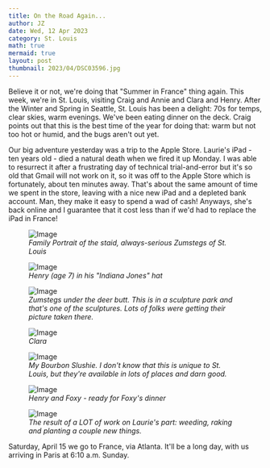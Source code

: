 ```yaml
---
title: On the Road Again...
author: JZ
date: Wed, 12 Apr 2023
category: St. Louis
math: true
mermaid: true
layout: post
thumbnail: 2023/04/DSC03596.jpg
---
```

Believe it or not, we're doing that "Summer in France" thing again. This week, we're in St. Louis, visiting Craig and Annie and Clara and Henry. After the Winter and Spring in Seattle, St. Louis has been a delight: 70s for temps, clear skies, warm evenings. We've been eating dinner on the deck. Craig points out that this is the best time of the year for doing that: warm but not too hot or humid, and the bugs aren't out yet. 

Our big adventure yesterday was a trip to the Apple Store. Laurie's iPad - ten years old - died a natural death when we fired it up Monday. I was able to resurrect it after a frustrating day of technical trial-and-error but it's so old that Gmail will not work on it, so it was off to the Apple Store which is fortunately, about ten minutes away. That's about the same amount of time we spent in the store, leaving with a nice new iPad and a depleted bank account. Man, they make it easy to spend a wad of cash! Anyways, she's back online and I guarantee that it cost less than if we'd had to replace the iPad in France!
<figure class = "landscape" >
	<img src="{{ "2023/04/DSC03596.jpg" | prepend: site.imageurl | prepend: site.baseurl | prepend: site.url }}" alt="Image" />
	<figcaption><em>Family Portrait of the staid, always-serious Zumstegs of St. Louis</em></figcaption>
</figure>
<figure class = "landscape" >
	<img src="{{ "2023/04/DSC03592.jpg" | prepend: site.imageurl | prepend: site.baseurl | prepend: site.url }}" alt="Image" />
	<figcaption><em>Henry (age 7) in his "Indiana Jones" hat</em></figcaption>
</figure>

<figure class = "landscape" >
	<img src="{{ "2023/04/DSC03599.jpg" | prepend: site.imageurl | prepend: site.baseurl | prepend: site.url }}" alt="Image" />
	<figcaption><em>Zumstegs under the deer butt. This is in a sculpture park and that's one of the sculptures. Lots of folks were getting their picture taken there.</em></figcaption>
</figure>
<figure class = "landscape" >
	<img src="{{ "2023/04/DSC03601.jpg" | prepend: site.imageurl | prepend: site.baseurl | prepend: site.url }}" alt="Image" />
	<figcaption><em>Clara</em></figcaption>
</figure><figure class = "portrait" >
	<img src="{{ "2023/04/DSC03602.jpg" | prepend: site.imageurl | prepend: site.baseurl | prepend: site.url }}" alt="Image" />
	<figcaption><em>My Bourbon Slushie. I don't know that this is unique to St. Louis, but they're available in lots of places and darn good.</em></figcaption>
</figure><figure class = "portrait" >
	<img src="{{ "2023/04/DSC03617.jpg" | prepend: site.imageurl | prepend: site.baseurl | prepend: site.url }}" alt="Image" />
	<figcaption><em>Henry and Foxy - ready for Foxy's dinner</em></figcaption>
</figure>

<figure class = "portrait" >
	<img src="{{ "2023/04/DSC03603.jpg" | prepend: site.imageurl | prepend: site.baseurl | prepend: site.url }}" alt="Image" />
	<figcaption><em>The result of a LOT of work on Laurie's part: weeding, raking and planting a couple new things.</em></figcaption>
</figure>
	
Saturday, April 15 we go to France, via Atlanta. It'll be a long day, with us arriving in Paris at 6:10 a.m. Sunday. 